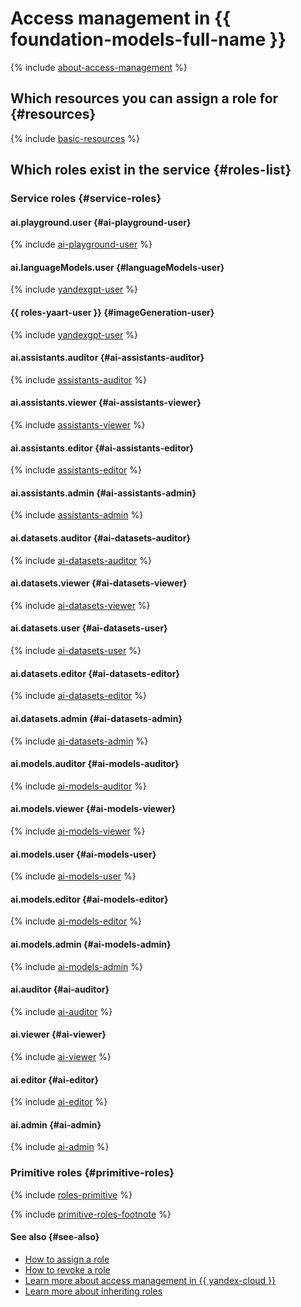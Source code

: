 # Access management in {{ foundation-models-full-name }}

{% include [about-access-management](../../_includes/iam/about-access-management.md) %}

## Which resources you can assign a role for {#resources}

{% include [basic-resources](../../_includes/iam/basic-resources-for-access-control.md) %}

## Which roles exist in the service {#roles-list}

### Service roles {#service-roles}

#### ai.playground.user {#ai-playground-user}

{% include [ai-playground-user](../../_roles/ai/playground/user.md) %}

#### ai.languageModels.user {#languageModels-user}

{% include [yandexgpt-user](../../_roles/ai/languageModels/user.md) %}

#### {{ roles-yaart-user }} {#imageGeneration-user}

{% include [yandexgpt-user](../../_roles/ai/imageGeneration/user.md) %}

#### ai.assistants.auditor {#ai-assistants-auditor}

{% include [assistants-auditor](../../_roles/ai/assistants/auditor.md) %}

#### ai.assistants.viewer {#ai-assistants-viewer}

{% include [assistants-viewer](../../_roles/ai/assistants/viewer.md) %}

#### ai.assistants.editor {#ai-assistants-editor}

{% include [assistants-editor](../../_roles/ai/assistants/editor.md) %}

#### ai.assistants.admin {#ai-assistants-admin}

{% include [assistants-admin](../../_roles/ai/assistants/admin.md) %}

#### ai.datasets.auditor {#ai-datasets-auditor}

{% include [ai-datasets-auditor](../../_roles/ai/datasets/auditor.md) %}

#### ai.datasets.viewer {#ai-datasets-viewer}

{% include [ai-datasets-viewer](../../_roles/ai/datasets/viewer.md) %}

#### ai.datasets.user {#ai-datasets-user}

{% include [ai-datasets-user](../../_roles/ai/datasets/user.md) %}

#### ai.datasets.editor {#ai-datasets-editor}

{% include [ai-datasets-editor](../../_roles/ai/datasets/editor.md) %}

#### ai.datasets.admin {#ai-datasets-admin}

{% include [ai-datasets-admin](../../_roles/ai/datasets/admin.md) %}

#### ai.models.auditor {#ai-models-auditor}

{% include [ai-models-auditor](../../_roles/ai/models/auditor.md) %}

#### ai.models.viewer {#ai-models-viewer}

{% include [ai-models-viewer](../../_roles/ai/models/viewer.md) %}

#### ai.models.user {#ai-models-user}

{% include [ai-models-user](../../_roles/ai/models/user.md) %}

#### ai.models.editor {#ai-models-editor}

{% include [ai-models-editor](../../_roles/ai/models/editor.md) %}

#### ai.models.admin {#ai-models-admin}

{% include [ai-models-admin](../../_roles/ai/models/admin.md) %}

#### ai.auditor {#ai-auditor}

{% include [ai-auditor](../../_roles/ai/auditor.md) %}

#### ai.viewer {#ai-viewer}

{% include [ai-viewer](../../_roles/ai/viewer.md) %}

#### ai.editor {#ai-editor}

{% include [ai-editor](../../_roles/ai/editor.md) %}

#### ai.admin {#ai-admin}

{% include [ai-admin](../../_roles/ai/admin.md) %}

### Primitive roles {#primitive-roles}

{% include [roles-primitive](../../_includes/roles-primitive.md) %}

{% include [primitive-roles-footnote](../../_includes/primitive-roles-footnote.md) %}

#### See also {#see-also}

* [How to assign a role](../../iam/operations/roles/grant.md)
* [How to revoke a role](../../iam/operations/roles/revoke.md)
* [Learn more about access management in {{ yandex-cloud }}](../../iam/concepts/access-control/index.md)
* [Learn more about inheriting roles](../../resource-manager/concepts/resources-hierarchy.md#access-rights-inheritance)